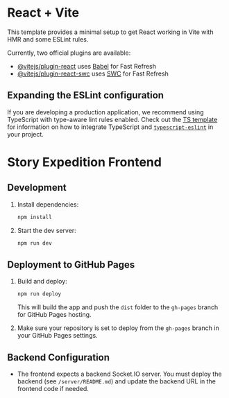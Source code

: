 # React + Vite

This template provides a minimal setup to get React working in Vite with HMR and some ESLint rules.

Currently, two official plugins are available:

- [@vitejs/plugin-react](https://github.com/vitejs/vite-plugin-react/blob/main/packages/plugin-react) uses [Babel](https://babeljs.io/) for Fast Refresh
- [@vitejs/plugin-react-swc](https://github.com/vitejs/vite-plugin-react/blob/main/packages/plugin-react-swc) uses [SWC](https://swc.rs/) for Fast Refresh

## Expanding the ESLint configuration

If you are developing a production application, we recommend using TypeScript with type-aware lint rules enabled. Check out the [TS template](https://github.com/vitejs/vite/tree/main/packages/create-vite/template-react-ts) for information on how to integrate TypeScript and [`typescript-eslint`](https://typescript-eslint.io) in your project.

# Story Expedition Frontend

## Development

1. Install dependencies:
   ```sh
   npm install
   ```
2. Start the dev server:
   ```sh
   npm run dev
   ```

## Deployment to GitHub Pages

1. Build and deploy:
   ```sh
   npm run deploy
   ```
   This will build the app and push the `dist` folder to the `gh-pages` branch for GitHub Pages hosting.

2. Make sure your repository is set to deploy from the `gh-pages` branch in your GitHub Pages settings.

## Backend Configuration

- The frontend expects a backend Socket.IO server. You must deploy the backend (see `/server/README.md`) and update the backend URL in the frontend code if needed.
